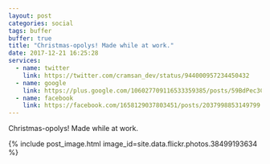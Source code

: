 ```yaml
---
layout: post
categories: social
tags: buffer
buffer: true
title: "Christmas-opolys! Made while at work."
date: 2017-12-21 16:25:28
services: 
  - name: twitter
    link: https://twitter.com/cramsan_dev/status/944000957234450432
  - name: google
    link: https://plus.google.com/106027709116533359385/posts/59BdPec3CnM
  - name: facebook
    link: https://facebook.com/1658129037803451/posts/2037998853149799
---
```


Christmas-opolys! Made while at work.

{% include post_image.html image_id=site.data.flickr.photos.38499193634 %}
